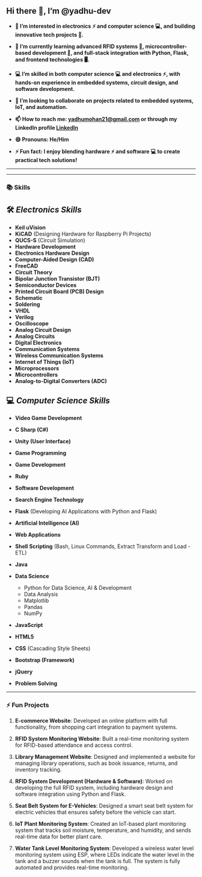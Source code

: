## Hi there 👋, I’m @yadhu-dev

- **👀 I’m interested in electronics ⚡ and computer science 💻, and building innovative tech projects 🔧.**
  
- **🌱 I’m currently learning advanced RFID systems 📡, microcontroller-based development 🔋, and full-stack integration with Python, Flask, and frontend technologies 🖥️.**
  
- **💻 I’m skilled in both computer science 💻 and electronics ⚡, with hands-on experience in embedded systems, circuit design, and software development.**
  
- **💞️ I’m looking to collaborate on projects related to embedded systems, IoT, and automation.**
  
- **📫 How to reach me: [yadhumohan21@gmail.com](mailto:yadhumohan21@gmail.com) or through my LinkedIn profile [LinkedIn](https://www.linkedin.com/in/yadhulmohan)**
  
- **😄 Pronouns: He/Him**
  
- **⚡ Fun fact: I enjoy blending hardware ⚡ and software 💻 to create practical tech solutions!**


-------------------------------------------------------------------------------------------------------------------------------------------------------
-------------------------------------------------------------------------------------------------------------------------------------------------------

### 📚 **Skills**

## 🛠️ **_Electronics Skills_**

- **Keil uVision**
- **KiCAD** (Designing Hardware for Raspberry Pi Projects)
- **QUCS-S** (Circuit Simulation)
- **Hardware Development**
- **Electronics Hardware Design**
- **Computer-Aided Design (CAD)**
- **FreeCAD**
- **Circuit Theory**
- **Bipolar Junction Transistor (BJT)**
- **Semiconductor Devices**
- **Printed Circuit Board (PCB) Design**
- **Schematic**
- **Soldering**
- **VHDL**
- **Verilog**
- **Oscilloscope**
- **Analog Circuit Design**
- **Analog Circuits**
- **Digital Electronics**
- **Communication Systems**
- **Wireless Communication Systems**
- **Internet of Things (IoT)**
- **Microprocessors**
- **Microcontrollers**
- **Analog-to-Digital Converters (ADC)**

## 💻 **_Computer Science Skills_**

- **Video Game Development**
- **C Sharp (C#)**
- **Unity (User Interface)**
- **Game Programming**
- **Game Development**
- **Ruby**
- **Software Development**
- **Search Engine Technology**
- **Flask** (Developing AI Applications with Python and Flask)
- **Artificial Intelligence (AI)**
- **Web Applications**
- **Shell Scripting** (Bash, Linux Commands, Extract Transform and Load - ETL)
- **Java**
- **Data Science**
  - Python for Data Science, AI & Development
  - Data Analysis
  - Matplotlib
  - Pandas
  - NumPy
    
- **JavaScript**
- **HTML5**
- **CSS** (Cascading Style Sheets)
- **Bootstrap (Framework)**
- **jQuery**
- **Problem Solving**

---

### ⚡ **Fun Projects**

1. **E-commerce Website**: Developed an online platform with full functionality, from shopping cart integration to payment systems.
  
2. **RFID System Monitoring Website**: Built a real-time monitoring system for RFID-based attendance and access control.
   
3. **Library Management Website**: Designed and implemented a website for managing library operations, such as book issuance, returns, and inventory tracking.
   
4. **RFID System Development (Hardware & Software)**: Worked on developing the full RFID system, including hardware design and software integration using Python and Flask.
   
5. **Seat Belt System for E-Vehicles**: Designed a smart seat belt system for electric vehicles that ensures safety before the vehicle can start.
   
6. **IoT Plant Monitoring System**: Created an IoT-based plant monitoring system that tracks soil moisture, temperature, and humidity, and sends real-time data for better plant care.
    
7. **Water Tank Level Monitoring System**: Developed a wireless water level monitoring system using ESP, where LEDs indicate the water level in the tank and a buzzer sounds when the tank is full. The system is fully automated and provides real-time monitoring.


